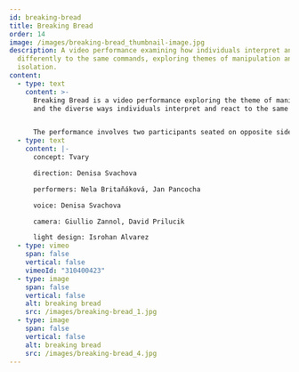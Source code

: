 ```yaml
---
id: breaking-bread
title: Breaking Bread
order: 14
image: /images/breaking-bread_thumbnail-image.jpg
description: A video performance examining how individuals interpret and react
  differently to the same commands, exploring themes of manipulation and
  isolation.
content:
  - type: text
    content: >-
      Breaking Bread is a video performance exploring the theme of manipulation
      and the diverse ways individuals interpret and react to the same commands.


      The performance involves two participants seated on opposite sides of a round table, separated by a wall. Although physically and mentally isolated, they remain aware of each other's presence. Both participants receive identical instructions through headphones, beginning with an awareness of their own bodies. As the performance progresses, the commands escalate from simple motivational cues to increasingly absurd directives, highlighting the variations in human response.
  - type: text
    content: |-
      concept: Tvary

      direction: Denisa Svachova

      performers: Nela Britaňáková, Jan Pancocha

      voice: Denisa Svachova

      camera: Giullio Zannol, David Prilucik

      light design: Isrohan Alvarez
  - type: vimeo
    span: false
    vertical: false
    vimeoId: "310400423"
  - type: image
    span: false
    vertical: false
    alt: breaking bread
    src: /images/breaking-bread_1.jpg
  - type: image
    span: false
    vertical: false
    alt: breaking bread
    src: /images/breaking-bread_4.jpg
---
```

